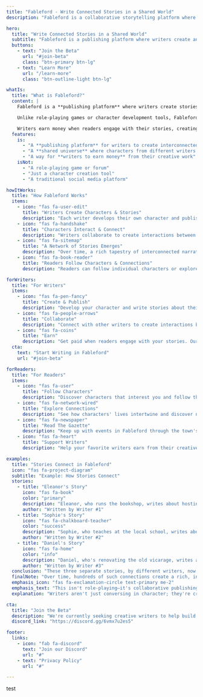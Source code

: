 ```yaml
---
title: "Fableford - Write Connected Stories in a Shared World"
description: "Fableford is a collaborative storytelling platform where writers create and publish interconnected stories through their own characters in a shared world."

hero:
  title: "Write Connected Stories in a Shared World"
  subtitle: "Fableford is a publishing platform where writers create and connect their stories through character interactions in a living, shared universe."
  buttons:
    - text: "Join the Beta"
      url: "#join-beta"
      class: "btn-primary btn-lg"
    - text: "Learn More"
      url: "/learn-more"
      class: "btn-outline-light btn-lg"

whatIs:
  title: "What is Fableford?"
  content: |
    Fableford is a **publishing platform** where writers create stories that connect through character interactions in a shared world.

    Unlike role-playing games or character development tools, Fableford is about **creating and publishing complete stories** that readers can enjoy. Each writer owns their characters and contributes to a growing universe of interconnected narratives.

    Writers earn money when readers engage with their stories, creating a sustainable ecosystem for creative work.
  features:
    is:
      - "A **publishing platform** for writers to create interconnected stories"
      - "A **shared universe** where characters from different writers can interact"
      - "A way for **writers to earn money** from their creative work"
    isNot:
      - "A role-playing game or forum"
      - "Just a character creation tool"
      - "A traditional social media platform"

howItWorks:
  title: "How Fableford Works"
  items:
    - icon: "fas fa-user-edit"
      title: "Writers Create Characters & Stories"
      description: "Each writer develops their own character and publishes stories about their character's life in Fableford."
    - icon: "fas fa-handshake"
      title: "Characters Interact & Connect"
      description: "Writers collaborate to create interactions between their characters, building relationships that span multiple stories."
    - icon: "fas fa-sitemap"
      title: "A Network of Stories Emerges"
      description: "Over time, a rich tapestry of interconnected narratives develops, creating a living world with depth and history."
    - icon: "fas fa-book-reader"
      title: "Readers Follow Characters & Connections"
      description: "Readers can follow individual characters or explore relationships, discovering the world through different perspectives."

forWriters:
  title: "For Writers"
  items:
    - icon: "fas fa-pen-fancy"
      title: "Create & Publish"
      description: "Develop your character and write stories about their life in Fableford. Publish complete stories that readers can enjoy, not just forum posts or role-playing sessions."
    - icon: "fas fa-people-arrows"
      title: "Collaborate"
      description: "Connect with other writers to create interactions between your characters. Build relationships that span multiple stories and contribute to a living, breathing world."
    - icon: "fas fa-coins"
      title: "Earn"
      description: "Get paid when readers engage with your stories. Our platform is designed to make creative writing financially sustainable, with transparent revenue sharing."
  cta:
    text: "Start Writing in Fableford"
    url: "#join-beta"

forReaders:
  title: "For Readers"
  items:
    - icon: "fas fa-user"
      title: "Follow Characters"
      description: "Discover characters that interest you and follow their ongoing story."
    - icon: "fas fa-network-wired"
      title: "Explore Connections"
      description: "See how characters' lives intertwine and discover new perspectives on events."
    - icon: "fas fa-newspaper"
      title: "Read The Gazette"
      description: "Keep up with events in Fableford through the town's newspaper."
    - icon: "fas fa-heart"
      title: "Support Writers"
      description: "Help your favorite writers earn from their creative work."

examples:
  title: "Stories Connect in Fableford"
  icon: "fas fa-project-diagram"
  subtitle: "Example: How Stories Connect"
  stories:
    - title: "Eleanor's Story"
      icon: "fas fa-book"
      color: "primary"
      description: "Eleanor, who runs the bookshop, writes about hosting a book club meeting for local literature enthusiasts."
      author: "Written by Writer #1"
    - title: "Sophie's Story"
      icon: "fas fa-chalkboard-teacher"
      color: "success"
      description: "Sophie, who teaches at the local school, writes about attending Eleanor's book club and discussing her favorite novel."
      author: "Written by Writer #2"
    - title: "Daniel's Story"
      icon: "fas fa-home"
      color: "info"
      description: "Daniel, who's renovating the old vicarage, writes about stopping by Eleanor's bookshop to find local history books."
      author: "Written by Writer #3"
  conclusion: "These three separate stories, by different writers, now form a connected narrative thread that readers can follow from multiple perspectives."
  finalNote: "Over time, hundreds of such connections create a rich, interconnected world!"
  emphasis_icon: "fas fa-exclamation-circle text-primary me-2"
  emphasis_text: "This isn't role-playing—it's collaborative publishing"
  explanation: "Writers aren't just conversing in character; they're creating complete, polished stories that stand on their own while connecting to a larger world."

cta:
  title: "Join the Beta"
  description: "We're currently seeking creative writers to help build our first collaborative world. Join us to become a founding member of fableford."
  discord_link: "https://discord.gg/6vmx7u2es5"

footer:
  links:
    - icon: "fab fa-discord"
      text: "Join our Discord"
      url: "#"
    - text: "Privacy Policy"
      url: "#" 

---
```

test
